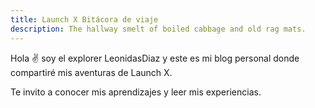 ```yaml
---
title: Launch X Bitácora de viaje
description: The hallway smelt of boiled cabbage and old rag mats.
---
```


Hola ✌️  soy el explorer LeonidasDiaz y este es mi blog personal donde compartiré mis aventuras de Launch X.

Te invito a conocer mis aprendizajes y leer mis experiencias.


